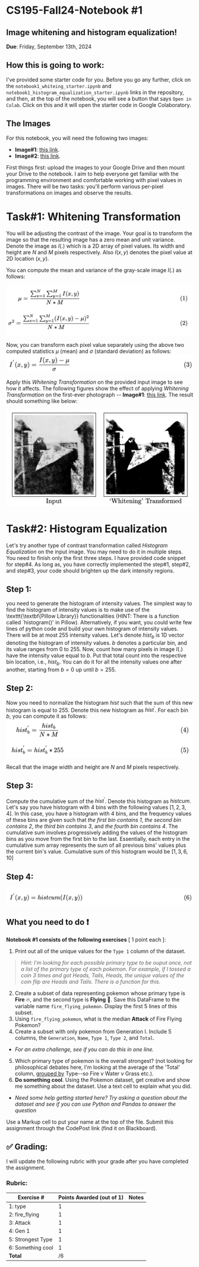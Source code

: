 # CS195-Fall24-Notebook #1
## Image whitening and histogram equalization!

<b>Due</b>: Friday, September 13th, 2024

## How this is going to work: 

I've provided some starter code for you. Before you go any further, click on the `notebook1_whiteing_starter.ipynb` and `notebook1_histogram_equalization_starter.ipynb` links in the repository, and then, at the top of the notebook, you will see a button that says `Open in Colab`. Click on this and it will open the starter code in Google Colaboratory.

## The Images
For this notebook, you will need the following two images:
- **Image#1**: [this link](https://github.com/alimoorreza/CS195-Fall24-Notebook-1/blob/main/data/first_photograph.png).
- **Image#2**: [this link](https://github.com/alimoorreza/CS195-Fall24-Notebook-1/blob/main/data/himalaya_dark.png).
 
First things first: upload the images to your Google Drive and then mount your Drive to the notebook. I aim to help everyone get familiar with the programming environment and comfortable working with pixel values in images. There will be two tasks: you'll perform various per-pixel transformations on images and observe the results.
# **Task#1**: Whitening Transformation
You will be adjusting the contrast of the image. Your goal is to transform the image so that the resulting image has a zero mean and unit variance. Denote the image as $I(.)$ which is a 2D array of pixel values. Its width and height are $N$ and $M$ pixels respectively. Also $I(x,y)$ denotes the pixel value at 2D location $(x,y)$.

You can compute the mean and variance of the gray-scale image $I(.)$ as follows:

<!--$\mu$ = $\frac{\sum_{x=1}^{N}\sum_{y=1}^{M}I(x,y)}{N \times M}$
\sigma^{2} = \frac{\sum_{x=1}^{N}\sum_{y=1}^{M}(I(x,y)-\mu)^2}{N*M}-->
![mean and variance equations](https://github.com/alimoorreza/CS195-Fall24-Notebook-1/blob/main/etc/whitening_eq1.png)

Now, you can transform each pixel value separately using the above two computed statistics $\mu$ (mean) and $\sigma$ (standard deviation) as follows:
![whitening transformation](https://github.com/alimoorreza/CS195-Fall24-Notebook-1/blob/main/etc/whitening_eq2.png)
    <!--I^{'}(x,y) = \frac{I(x,y)-\mu}{\sigma}-->


Apply this *Whitening Transformation* on the provided input image to see how it affects. The following figures show the effect of applying *Whitening Transformation* on the first-ever photograph -- **Image#1**: [this link](https://github.com/alimoorreza/CS195-Fall24-Notebook-1/blob/main/data/first_photograph.png). The result should something like below:

![Result task#1](https://github.com/alimoorreza/CS195-Fall24-Notebook-1/blob/main/etc/task1_result.png)

# **Task#2**: Histogram Equalization
Let's try another type of contrast transformation called *Histogram Equalization* on the input image. You may need to do it in multiple steps.
You need to finish only the first three steps. I have provided code snippet for step#4. As long as, you have correctly implemented the step#1, step#2, and step#3, your code should brighten up the dark intensity regions.

## **Step 1:** 
you need to generate the histogram of intensity values. The simplest way to find the histogram of intensity values is to make use of the \texttt{\textbf{Pillow Library}} functionalities (HINT: There is a function called `histogram()' in Pillow). Alternatively, if you want, you could write few lines of python code and build your own histogram of intensity values. There will be at most 255 intensity values. Let's denote $hist_{b}$ is 1D vector denoting the histogram of intensity values. $b$ denotes a particular bin, and its value ranges from 0 to 255. 
Now, count how many pixels in image $I(.)$ have the intensity value equal to $b$. Put that total count into the respective bin location, i.e., $hist_{b}$. You can do it for all the intensity values one after another, starting from $b=0$ up until $b=255$.

## **Step 2:**
Now you need to normalize the histogram $hist$ such that the sum of this new histogram is equal to 255. Denote this new histogram as $hist^{'}$. For each bin $b$, you can compute it as follows:
![histogram normalization](https://github.com/alimoorreza/CS195-Fall24-Notebook-1/blob/main/etc/histogram_equalization_eq1.png)

Recall that the image width and height are $N$ and $M$ pixels respectively.

## **Step 3:** 
Compute the cumulative sum of the $hist^{'}$. Denote this histogram as $histcum^{}$. Let's say you have histogram with 4 bins with the following values $[1,2,3,4]$. In this case, you have a histogram with 4 bins, and the frequency values of these bins are given such that
*the first bin contains 1*, *the second bin contains 2*, *the third bin contains 3*, and *the fourth bin contains 4*. The cumulative sum involves progressively adding the values of the histogram bins as you move from the first bin to the last. Essentially, each entry in the cumulative sum array represents the sum of all previous bins' values plus the current bin's value. Cumulative sum of this histogram would be $[1,3,6,10]$

## **Step 4:** 

![color lookup](https://github.com/alimoorreza/CS195-Fall24-Notebook-1/blob/main/etc/histogram_equalization_eq2.png)
## What you need to do :exclamation:
<b>Notebook #1 consists of the following exercises</b> [ 1 point each ]:
1. Print out all of the unique values for the `Type 1` column of the dataset. 
  > *Hint: I'm looking for each possible primary type to be ouput once, not a list of the primary type of each pokemon. For example, if I tossed a coin 3 times and got Heads, Tails, Heads, the unique values of the coin flip are Heads and Tails. There is a function for this.*
2. Create a subset of data representing pokemon whose primary type is **Fire** 🔥, and the second type is **Flying** 🦅. Save this DataFrame to the variable name `fire_flying_pokemon`. Display the first 5 lines of this subset.
3. Using `fire_flying_pokemon`, what is the median **Attack** of Fire Flying Pokemon?
4. Create a subset with only pokemon from Generation I. Include 5 columns, the `Generation`, `Name`, `Type 1`, `Type 2`, and `Total`. 
  - *For an extra challenge, see if you can do this in one line.*
5. Which primary type of pokemon is the overall strongest? (not looking for philosophical debates here, I'm looking at the average of the 'Total' column, [grouped by](https://pandas.pydata.org/docs/reference/api/pandas.DataFrame.groupby.html) Type--so Fire v Water v Grass etc.). 
6. **Do something cool**. Using the Pokemon dataset, get creative and show me something about the dataset. Use a text cell to explain what you did. 
 - *Need some help getting started here? Try asking a question about the dataset and see if you can use Python and Pandas to answer the question*

Use a Markup cell to put your name at the top of the file. Submit this assignment through the CodePost link (find it on Blackboard).

## :white_check_mark: Grading: 
I will update the following rubric with your grade after you have completed the assignment.
### Rubric:

>

| Exercise #  | Points Awarded (out of 1)  | Notes |
| --------- | ------------------- | --------- |
| 1: type          |    1    |    |
| 2: fire_flying   |    1    |    | 
| 3: Attack        |    1    |    |
| 4: Gen 1         |    1    |    | 
| 5: Strongest Type|    1    |    |
| 6: Something cool|    1    |    |
| <b>Total         |     /6 |     </b>   |

